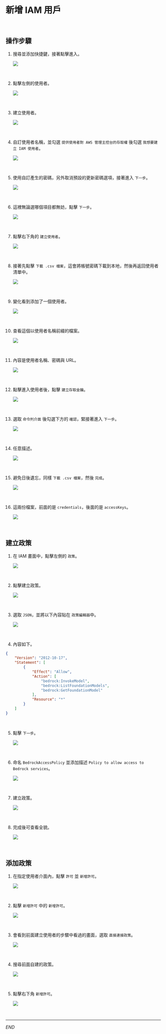 # 新增 IAM 用戶

<br>

## 操作步驟

1. 搜尋並添加快捷鍵，接著點擊進入。

    ![](images/img_15.png)

<br>

2. 點擊左側的使用者。

    ![](images/img_16.png)

<br>

3. 建立使用者。

    ![](images/img_17.png)

<br>

4. 自訂使用者名稱，並勾選 `提供使用者對 AWS 管理主控台的存取權` 後勾選 `我想要建立 IAM 使用者`。

    ![](images/img_18.png)

<br>

5. 使用自訂產生的密碼，另外取消預設的更新密碼選項，接著進入 `下一步`。

    ![](images/img_19.png)

<br>

6. 這裡無論選哪個項目都無妨，點擊 `下一步`。

    ![](images/img_20.png)

<br>

7. 點擊右下角的 `建立使用者`。

    ![](images/img_21.png)

<br>

8. 接著先點擊 `下載 .csv 檔案`，這會將帳號密碼下載到本地，然後再返回使用者清單中。

    ![](images/img_22.png)

<br>

9. 變化看到添加了一個使用者。

    ![](images/img_23.png)

<br>

10. 查看這個以使用者名稱前綴的檔案。

    ![](images/img_24.png)

<br>

11. 內容是使用者名稱、密碼與 URL。

    ![](images/img_25.png)

<br>

12. 點擊進入使用者後，點擊 `建立存取金鑰`。

    ![](images/img_26.png)

<br>

13. 選取 `命令列介面` 後勾選下方的 `確認`，緊接著進入 `下一步`。

    ![](images/img_27.png)

<br>

14. 任意描述。

    ![](images/img_28.png)

<br>

15. 避免日後遺忘，同樣 `下載 .csv 檔案`，然後 `完成`。

    ![](images/img_29.png)

<br>

16. 這兩份檔案，前面的是 `credentials`，後面的是 `accessKeys`。

    ![](images/img_30.png)

<br>

## 建立政策

1. 在 IAM 畫面中，點擊左側的 `政策`。

    ![](images/img_34.png)

<br>

2. 點擊建立政策。

    ![](images/img_35.png)

<br>

3. 選取 `JSON`，並將以下內容貼在 `政策編輯器`中。

    ![](images/img_36.png)

<br>

4. 內容如下。

```json
{
    "Version": "2012-10-17",
    "Statement": [
        {
            "Effect": "Allow",
            "Action": [
                "bedrock:InvokeModel",
                "bedrock:ListFoundationModels",
                "bedrock:GetFoundationModel"
            ],
            "Resource": "*"
        }
    ]
}
```

<br>

5. 點擊 `下一步`。

    ![](images/img_37.png)

<br>

6. 命名 `BedrockAccessPolicy` 並添加描述 `Policy to allow access to Bedrock services`。

    ![](images/img_38.png)

<br>

7. 建立政策。

    ![](images/img_39.png)

<br>

8. 完成後可查看全貌。

    ![](images/img_40.png)

<br>

## 添加政策

1. 在指定使用者介面內，點擊 `許可` 並 `新增許可`。

    ![](images/img_31.png)

<br>

2. 點擊 `新增許可` 中的 `新增許可`。

    ![](images/img_32.png)

<br>

3. 會看到前面建立使用者的步驟中看過的畫面，選取 `直接連接政策`。

    ![](images/img_33.png)

<br>

4. 搜尋前面自建的政策。

    ![](images/img_41.png)

<br>

5. 點擊右下角 `新增許可`。

    ![](images/img_42.png)

<br>

___

_END_